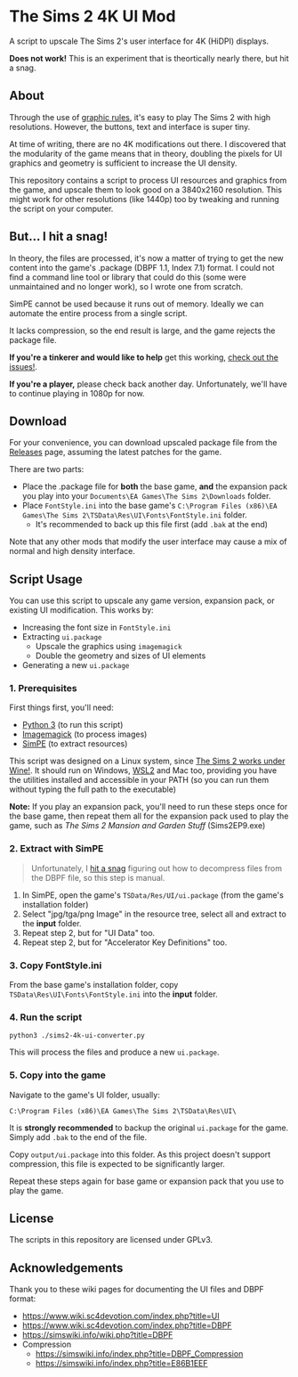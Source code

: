 # The Sims 2 4K UI Mod

A script to upscale The Sims 2's user interface for 4K (HiDPI) displays.

**Does not work!** This is an experiment that is theortically nearly there, but
hit a snag.

## About

Through the use of [graphic rules], it's easy to play The Sims 2 with high
resolutions. However, the buttons, text and interface is super tiny.

At time of writing, there are no 4K modifications out there. I discovered that
the modularity of the game means that in theory, doubling the pixels for UI
graphics and geometry is sufficient to increase the UI density.

This repository contains a script to process UI resources and graphics from the
game, and upscale them to look good on a 3840x2160 resolution.
This might work for other resolutions (like 1440p) too by tweaking and running
the script on your computer.

[graphic rules]: https://simswiki.info/wiki.php?title=Graphics_Rules_(for_The_Sims_2)

## But... I hit a snag!

In theory, the files are processed, it's now a matter of trying to get the
new content into the game's .package (DBPF 1.1, Index 7.1) format. I could not
find a command line tool or library that could do this (some were unmaintained and no longer work),
so I wrote one from scratch.

SimPE cannot be used because it runs out of memory. Ideally we can automate the
entire process from a single script.

It lacks compression, so the end result is large, and the game rejects the package file.

**If you're a tinkerer and would like to help** get this working, [check out the issues!](https://github.com/lah7/sims-2-4k-ui-mod/issues).

**If you're a player,** please check back another day. Unfortunately, we'll have to
continue playing in 1080p for now.

## Download

For your convenience, you can download upscaled package file from the [Releases]
page, assuming the latest patches for the game.

There are two parts:

* Place the .package file for **both** the base game, **and** the expansion pack you play
into your `Documents\EA Games\The Sims 2\Downloads` folder.
* Place `FontStyle.ini` into the base game's `C:\Program Files (x86)\EA Games\The Sims 2\TSData\Res\UI\Fonts\FontStyle.ini` folder.
  * It's recommended to back up this file first (add `.bak` at the end)

Note that any other mods that modify the user interface may cause a mix of
normal and high density interface.

[Releases]: https://github.com/lah7/sims-2-4k-ui-mod/releases

## Script Usage

You can use this script to upscale any game version, expansion pack, or existing
UI modification. This works by:

* Increasing the font size in `FontStyle.ini`
* Extracting `ui.package`
    * Upscale the graphics using `imagemagick`
    * Double the geometry and sizes of UI elements
* Generating a new `ui.package`

### 1. Prerequisites

First things first, you'll need:

* [Python 3](https://www.python.org/) (to run this script)
* [Imagemagick](https://imagemagick.org/) (to process images)
* [SimPE](https://sourceforge.net/projects/simpe/) (to extract resources)

This script was designed on a Linux system, since [The Sims 2 works under Wine!](https://github.com/lah7/sims-2-wine-patches).
It should run on Windows, [WSL2] and Mac too, providing you have the utilities installed
and accessible in your PATH (so you can run them without typing the full path to
the executable)

[WSL2]: https://docs.microsoft.com/en-us/windows/wsl/about

**Note:** If you play an expansion pack, you'll need to run these steps once for
the base game, then repeat them all for the expansion pack used to play the game,
such as _The Sims 2 Mansion and Garden Stuff_ (Sims2EP9.exe)

### 2. Extract with SimPE

> Unfortunately, I [hit a snag] figuring out how to decompress files from the DBPF
file, so this step is manual.

[hit a snag]: https://github.com/lah7/sims-2-4k-ui-mod/issues

1. In SimPE, open the game's `TSData/Res/UI/ui.package` (from the game's installation folder)
1. Select "jpg/tga/png Image" in the resource tree, select all and extract to the **input** folder.
1. Repeat step 2, but for "UI Data" too.
1. Repeat step 2, but for "Accelerator Key Definitions" too.

### 3. Copy FontStyle.ini

From the base game's installation folder, copy `TSData\Res\UI\Fonts\FontStyle.ini` into
the **input** folder.

### 4. Run the script

    python3 ./sims2-4k-ui-converter.py

This will process the files and produce a new `ui.package`.

### 5. Copy into the game

Navigate to the game's UI folder, usually:

    C:\Program Files (x86)\EA Games\The Sims 2\TSData\Res\UI\

It is **strongly recommended** to backup the original `ui.package` for the game.
Simply add `.bak` to the end of the file.

Copy `output/ui.package` into this folder. As this project doesn't support
compression, this file is expected to be significantly larger.

Repeat these steps again for base game or expansion pack that you use to play the game.


## License

The scripts in this repository are licensed under GPLv3.


## Acknowledgements

Thank you to these wiki pages for documenting the UI files and DBPF format:

* <https://www.wiki.sc4devotion.com/index.php?title=UI>
* <https://www.wiki.sc4devotion.com/index.php?title=DBPF>
* <https://simswiki.info/wiki.php?title=DBPF>
* Compression
    * <https://simswiki.info/index.php?title=DBPF_Compression>
    * <https://simswiki.info/index.php?title=E86B1EEF>
